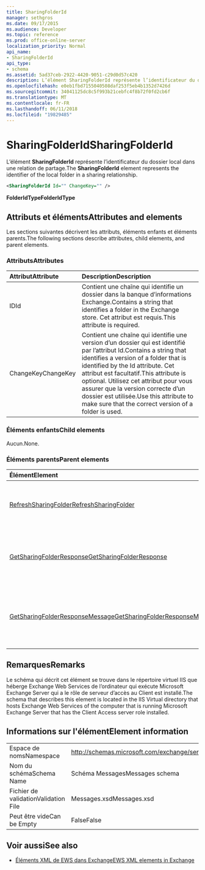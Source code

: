 ```yaml
---
title: SharingFolderId
manager: sethgros
ms.date: 09/17/2015
ms.audience: Developer
ms.topic: reference
ms.prod: office-online-server
localization_priority: Normal
api_name:
- SharingFolderId
api_type:
- schema
ms.assetid: 5ad37ceb-2922-4420-9051-c29d0d57c420
description: L’élément SharingFolderId représente l’identificateur du dossier local dans une relation de partage.
ms.openlocfilehash: e0eb1fbd7155040508daf253f5eb4b1352d7426d
ms.sourcegitcommit: 34041125dc8c5f993b21cebfc4f8b72f0fd2cb6f
ms.translationtype: MT
ms.contentlocale: fr-FR
ms.lasthandoff: 06/11/2018
ms.locfileid: "19829485"
---
```

# <a name="sharingfolderid"></a><span data-ttu-id="35668-103">SharingFolderId</span><span class="sxs-lookup"><span data-stu-id="35668-103">SharingFolderId</span></span>

<span data-ttu-id="35668-104">L’élément **SharingFolderId** représente l’identificateur du dossier local dans une relation de partage.</span><span class="sxs-lookup"><span data-stu-id="35668-104">The **SharingFolderId** element represents the identifier of the local folder in a sharing relationship.</span></span> 
  
```xml
<SharingFolderId Id="" ChangeKey="" />
```

 <span data-ttu-id="35668-105">**FolderIdType**</span><span class="sxs-lookup"><span data-stu-id="35668-105">**FolderIdType**</span></span>
## <a name="attributes-and-elements"></a><span data-ttu-id="35668-106">Attributs et éléments</span><span class="sxs-lookup"><span data-stu-id="35668-106">Attributes and elements</span></span>

<span data-ttu-id="35668-107">Les sections suivantes décrivent les attributs, éléments enfants et éléments parents.</span><span class="sxs-lookup"><span data-stu-id="35668-107">The following sections describe attributes, child elements, and parent elements.</span></span>
  
### <a name="attributes"></a><span data-ttu-id="35668-108">Attributs</span><span class="sxs-lookup"><span data-stu-id="35668-108">Attributes</span></span>

|<span data-ttu-id="35668-109">**Attribut**</span><span class="sxs-lookup"><span data-stu-id="35668-109">**Attribute**</span></span>|<span data-ttu-id="35668-110">**Description**</span><span class="sxs-lookup"><span data-stu-id="35668-110">**Description**</span></span>|
|:-----|:-----|
|<span data-ttu-id="35668-111">ID</span><span class="sxs-lookup"><span data-stu-id="35668-111">Id</span></span>  <br/> |<span data-ttu-id="35668-112">Contient une chaîne qui identifie un dossier dans la banque d’informations Exchange.</span><span class="sxs-lookup"><span data-stu-id="35668-112">Contains a string that identifies a folder in the Exchange store.</span></span> <span data-ttu-id="35668-113">Cet attribut est requis.</span><span class="sxs-lookup"><span data-stu-id="35668-113">This attribute is required.</span></span>  <br/> |
|<span data-ttu-id="35668-114">ChangeKey</span><span class="sxs-lookup"><span data-stu-id="35668-114">ChangeKey</span></span>  <br/> |<span data-ttu-id="35668-115">Contient une chaîne qui identifie une version d’un dossier qui est identifié par l’attribut Id.</span><span class="sxs-lookup"><span data-stu-id="35668-115">Contains a string that identifies a version of a folder that is identified by the Id attribute.</span></span> <span data-ttu-id="35668-116">Cet attribut est facultatif.</span><span class="sxs-lookup"><span data-stu-id="35668-116">This attribute is optional.</span></span> <span data-ttu-id="35668-117">Utilisez cet attribut pour vous assurer que la version correcte d’un dossier est utilisée.</span><span class="sxs-lookup"><span data-stu-id="35668-117">Use this attribute to make sure that the correct version of a folder is used.</span></span>  <br/> |
   
### <a name="child-elements"></a><span data-ttu-id="35668-118">Éléments enfants</span><span class="sxs-lookup"><span data-stu-id="35668-118">Child elements</span></span>

<span data-ttu-id="35668-119">Aucun.</span><span class="sxs-lookup"><span data-stu-id="35668-119">None.</span></span>
  
### <a name="parent-elements"></a><span data-ttu-id="35668-120">Éléments parents</span><span class="sxs-lookup"><span data-stu-id="35668-120">Parent elements</span></span>

|<span data-ttu-id="35668-121">**Élément**</span><span class="sxs-lookup"><span data-stu-id="35668-121">**Element**</span></span>|<span data-ttu-id="35668-122">**Description**</span><span class="sxs-lookup"><span data-stu-id="35668-122">**Description**</span></span>|
|:-----|:-----|
|[<span data-ttu-id="35668-123">RefreshSharingFolder</span><span class="sxs-lookup"><span data-stu-id="35668-123">RefreshSharingFolder</span></span>](refreshsharingfolder.md) <br/> |<span data-ttu-id="35668-124">Définit une demande pour actualiser le dossier local spécifié.</span><span class="sxs-lookup"><span data-stu-id="35668-124">Defines a request to refresh the specified local folder.</span></span>  <br/> |
|[<span data-ttu-id="35668-125">GetSharingFolderResponse</span><span class="sxs-lookup"><span data-stu-id="35668-125">GetSharingFolderResponse</span></span>](getsharingfolderresponse.md) <br/> |<span data-ttu-id="35668-126">Définit une réponse à une demande [d’opération GetSharingFolder](getsharingfolder-operation.md) .</span><span class="sxs-lookup"><span data-stu-id="35668-126">Defines a response to a [GetSharingFolder operation](getsharingfolder-operation.md) request.</span></span>  <br/> |
|[<span data-ttu-id="35668-127">GetSharingFolderResponseMessage</span><span class="sxs-lookup"><span data-stu-id="35668-127">GetSharingFolderResponseMessage</span></span>](getsharingfolderresponsemessage.md) <br/> |<span data-ttu-id="35668-128">Contient l’état et les résultats d’une seule demande [d’opération GetSharingFolder](getsharingfolder-operation.md) .</span><span class="sxs-lookup"><span data-stu-id="35668-128">Contains the status and result of a single [GetSharingFolder operation](getsharingfolder-operation.md) request.</span></span>  <br/> |
   
## <a name="remarks"></a><span data-ttu-id="35668-129">Remarques</span><span class="sxs-lookup"><span data-stu-id="35668-129">Remarks</span></span>

<span data-ttu-id="35668-130">Le schéma qui décrit cet élément se trouve dans le répertoire virtuel IIS que héberge Exchange Web Services de l’ordinateur qui exécute Microsoft Exchange Server qui a le rôle de serveur d’accès au Client est installé.</span><span class="sxs-lookup"><span data-stu-id="35668-130">The schema that describes this element is located in the IIS Virtual directory that hosts Exchange Web Services of the computer that is running Microsoft Exchange Server that has the Client Access server role installed.</span></span>
  
## <a name="element-information"></a><span data-ttu-id="35668-131">Informations sur l'élément</span><span class="sxs-lookup"><span data-stu-id="35668-131">Element information</span></span>

|||
|:-----|:-----|
|<span data-ttu-id="35668-132">Espace de noms</span><span class="sxs-lookup"><span data-stu-id="35668-132">Namespace</span></span>  <br/> |http://schemas.microsoft.com/exchange/services/2006/messages  <br/> |
|<span data-ttu-id="35668-133">Nom du schéma</span><span class="sxs-lookup"><span data-stu-id="35668-133">Schema Name</span></span>  <br/> |<span data-ttu-id="35668-134">Schéma Messages</span><span class="sxs-lookup"><span data-stu-id="35668-134">Messages schema</span></span>  <br/> |
|<span data-ttu-id="35668-135">Fichier de validation</span><span class="sxs-lookup"><span data-stu-id="35668-135">Validation File</span></span>  <br/> |<span data-ttu-id="35668-136">Messages.xsd</span><span class="sxs-lookup"><span data-stu-id="35668-136">Messages.xsd</span></span>  <br/> |
|<span data-ttu-id="35668-137">Peut être vide</span><span class="sxs-lookup"><span data-stu-id="35668-137">Can be Empty</span></span>  <br/> |<span data-ttu-id="35668-138">False</span><span class="sxs-lookup"><span data-stu-id="35668-138">False</span></span>  <br/> |
   
## <a name="see-also"></a><span data-ttu-id="35668-139">Voir aussi</span><span class="sxs-lookup"><span data-stu-id="35668-139">See also</span></span>



- [<span data-ttu-id="35668-140">Éléments XML de EWS dans Exchange</span><span class="sxs-lookup"><span data-stu-id="35668-140">EWS XML elements in Exchange</span></span>](ews-xml-elements-in-exchange.md)

